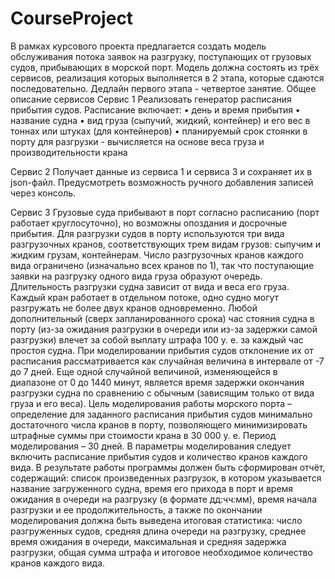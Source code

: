 # CourseProject
 B рамках курсового проекта предлагается создать модель обслуживания потока заявок на разгрузку, поступающих от грузовых судов, прибывающих в морской порт. Модель должна состоять из трёх сервисов, реализация которых выполняется в 2 этапа, которые сдаются последовательно. Дедлайн первого этапа - четвертое занятие.
Общее описание сервисов
Сервис 1
Реализовать генератор расписания прибытия судов. Расписание включает:
    • день и время прибытия
    • название судна
    • вид груза (сыпучий, жидкий, контейнер) и его вес в тоннах или штуках (для контейнеров) 
    • планируемый срок стоянки в порту для разгрузки - вычисляется на основе веса груза и производительности крана
    
    
    
Сервис 2
Получает данные из сервиса 1 и сервиса 3 и сохраняет их в json-файл. Предусмотреть возможность ручного добавления записей через консоль.



Сервис 3
Грузовые суда прибывают в порт согласно расписанию (порт работает круглосуточно), но возможны опоздания и досрочные прибытия. 
Для разгрузки судов в порту используются три вида разгрузочных кранов, соответствующих трем видам грузов: сыпучим и жидким грузам, контейнерам. Число разгрузочных кранов каждого вида ограничено (изначально всех кранов по 1), так что поступающие заявки на разгрузку одного вида груза образуют очередь. Длительность разгрузки судна зависит от вида и веса его груза. Каждый кран работает в отдельном потоке, одно судно могут разгружать не более двух кранов одновременно.
Любой дополнительный (сверх запланированного срока) час стояния судна в порту (из-за ожидания разгрузки в очереди или из-за задержки самой разгрузки) влечет за собой выплату штрафа 100 у. е. за каждый час простоя судна.
При моделировании прибытия судов отклонение их от расписания рассматривается как случайная величина в интервале от -7 до 7 дней. Еще одной случайной величиной, изменяющейся в диапазоне от 0 до 1440 минут, является время задержки окончания разгрузки судна по сравнению с обычным (зависящим только от вида груза и его веса).
Цель моделирования работы морского порта – определение для заданного расписания прибытия судов минимально достаточного числа кранов в порту, позволяющего минимизировать штрафные суммы при стоимости крана в 30 000 у. е. Период моделирования – 30 дней. В параметры моделирования следует включить расписание прибытия судов и количество кранов каждого вида.
В результате работы программы должен быть сформирован отчёт, содержащий: список произведенных разгрузок, в котором указывается название загруженного судна, время его прихода в порт и время ожидания в очереди на разгрузку (в формате дд:чч:мм), время начала разгрузки и ее продолжительность, а также по окончании моделирования должна быть выведена итоговая статистика: число разгруженных судов, средняя длина очереди на разгрузку, среднее время ожидания в очереди, максимальная и средняя задержка разгрузки, общая сумма штрафа и итоговое необходимое количество кранов каждого вида.
